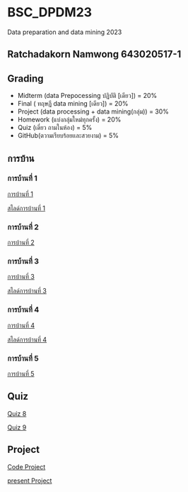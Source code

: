 # BSC_DPDM23
Data preparation and data mining 2023
## Ratchadakorn Namwong 643020517-1
## Grading
- Midterm (data Prepocessing ปฏิบัติ [เดียว]) = 20%
- Final ( ทฤษฏี data mining [เดียว]) = 20%
- Project (data processing + data mining(กลุ่ม)) = 30%
- Homework (แบ่งกลุ่มใหม่ทุกครั้ง) = 20%
- Quiz (เดี่ยว ถามในห้อง) = 5%
- GitHub(ตวามเรียบร้อยเเละสวยงาม) = 5%
## การบ้าน
### การบ้านที่ 1
[การบ้านที่ 1](https://github.com/Ratchadakorn26/BSC_DPDM23/blob/main/Frequent_Patterns_(Association_Rules).ipynb)

[สไลด์การบ้านที่ 1](https://github.com/Ratchadakorn26/BSC_DPDM23/blob/main/%E0%B8%AA%E0%B9%84%E0%B8%A5%E0%B8%94%E0%B9%8C%E0%B8%81%E0%B8%B2%E0%B8%A3%E0%B8%9A%E0%B9%89%E0%B8%B2%E0%B8%99%201.pdf)
### การบ้านที่ 2
[การบ้านที่ 2](https://github.com/Ratchadakorn26/BSC_DPDM23/blob/main/Hw2_643020517-1_%E0%B8%A3%E0%B8%B1%E0%B8%95%E0%B8%8A%E0%B8%8E%E0%B8%B2%E0%B8%81%E0%B8%A3.pdf)
### การบ้านที่ 3
[การบ้านที่ 3](https://github.com/Ratchadakorn26/BSC_DPDM23/blob/main/Classification.ipynb)

[สไลด์การบ้านที่ 3](https://github.com/Ratchadakorn26/BSC_DPDM23/blob/main/%E0%B8%AA%E0%B9%84%E0%B8%A5%E0%B8%94%E0%B9%8C%E0%B8%81%E0%B8%B2%E0%B8%A3%E0%B8%9A%E0%B9%89%E0%B8%B2%E0%B8%99%203.pdf)
### การบ้านที่ 4
[การบ้านที่ 4](https://github.com/Ratchadakorn26/BSC_DPDM23/blob/main/Hw4.pdf)

[สไลด์การบ้านที่ 4](https://github.com/Ratchadakorn26/BSC_DPDM23/blob/main/%E0%B8%AA%E0%B9%84%E0%B8%A5%E0%B8%94%E0%B9%8C%E0%B8%81%E0%B8%B2%E0%B8%A3%E0%B8%9A%E0%B9%89%E0%B8%B2%E0%B8%99%204.pdf)
### การบ้านที่ 5
[การบ้านที่ 5](https://github.com/Ratchadakorn26/BSC_DPDM23/blob/main/HW5.pdf)
## Quiz
[Quiz 8](https://github.com/Ratchadakorn26/BSC_DPDM23/blob/main/%E0%B8%A3%E0%B8%B1%E0%B8%95%E0%B8%8A%E0%B8%8E%E0%B8%B2%E0%B8%81%E0%B8%A3_quiz8.pdf)

[Quiz 9](https://github.com/Ratchadakorn26/BSC_DPDM23/blob/main/IMG_8102.jpeg)
## Project
[Code Project](https://github.com/Ratchadakorn26/BSC_DPDM23/blob/main/Project.ipynb)

[present Project](https://github.com/Ratchadakorn26/BSC_DPDM23/blob/main/present%20Project_compressed.pdf)
